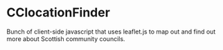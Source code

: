 # CClocationFinder
Bunch of client-side javascript that uses leaflet.js to map out and find out more about Scottish community councils.
